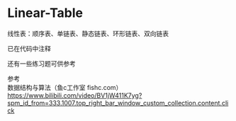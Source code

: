 # Linear-Table
线性表：顺序表、单链表、静态链表、环形链表、双向链表

已在代码中注释

还有一些练习题可供参考

参考  
数据结构与算法（鱼c工作室 fishc.com） https://www.bilibili.com/video/BV1jW411K7yg?spm_id_from=333.1007.top_right_bar_window_custom_collection.content.click
